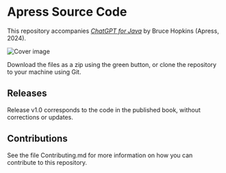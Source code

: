 # Apress Source Code

This repository accompanies [*ChatGPT for Java*](https://www.link.springer.com/book/10.1007/979-8-8688-0116-7) by Bruce Hopkins (Apress, 2024).

[comment]: #cover
![Cover image](979-8-8688-0115-0.jpg)

Download the files as a zip using the green button, or clone the repository to your machine using Git.

## Releases

Release v1.0 corresponds to the code in the published book, without corrections or updates.

## Contributions

See the file Contributing.md for more information on how you can contribute to this repository.                                                                       